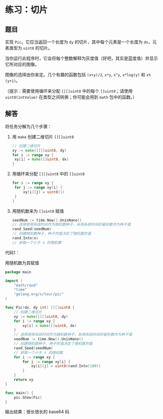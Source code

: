 # 练习：切片

## 题目

实现 `Pic`。它应当返回一个长度为 `dy` 的切片，其中每个元素是一个长度为 `dx`，元素类型为 `uint8` 的切片。

当你运行此程序时，它会将每个整数解释为灰度值（好吧，其实是蓝度值）并显示它所对应的图像。

图像的选择由你来定。几个有趣的函数包括 `(x+y)/2`, `x*y`, `x^y`, `x*log(y)` 和 `x%(y+1)`。

（提示：需要使用循环来分配 `[][]uint8` 中的每个 `[]uint8`；请使用 `uint8(intValue)` 在类型之间转换；你可能会用到 `math` 包中的函数。）

## 解答

将任务分解为几个步骤：

1. 用 `make` 创建二维切片 `[][]uint8`

   ```go
   // 创建二维切片
   xy := make([][]uint8, dy)
   for i := range xy {
   	xy[i] = make([]uint8, dx)
   }
   ```

2. 用循环来分配 `[][]uint8` 中的 `[]uint8`

   ```go
   for i := range xy {
   	for j := range xy[i] {
   		xy[i][j] = uint8(1)
   	}
   }
   ```

3. 用随机数来为 `[]uint8` 赋值

   ```go
   seedNum := time.Now().UnixNano()
   // 选择使用系统时间作为随机数种子，采用系统时间的毫秒数作为种子值
   rand.Seed(seedNum)
   // 创建随机数种子，种子的值决定了随机数的值
   rand.Intn(n)
   // 获取一个小于 n 的随机数
   ```

代码1：

用随机数为其赋值

```go
package main

import (
	"math/rand"
	"time"
	"golang.org/x/tour/pic"
)

func Pic(dx, dy int) [][]uint8 {
	// 创建二维切片
	xy := make([][]uint8, dy)
	for i := range xy {
		xy[i] = make([]uint8, dx)
	}
	// 选择使用系统时间作为随机数种子，采用系统时间的毫秒数作为种子值
	seedNum := time.Now().UnixNano()
	// 创建随机数种子，种子的值决定了随机数的值
	rand.Seed(seedNum)
	// 获取一个小于 n 的随机数
	for i := range xy {
		for j := range xy[i] {
			xy[i][j] = uint8(rand.Intn(100))
		}
	}
	return xy
}

func main() {
	pic.Show(Pic)
}
```

输出结果：很长很长的 base64 码

<!-- 网址或引用 -->
